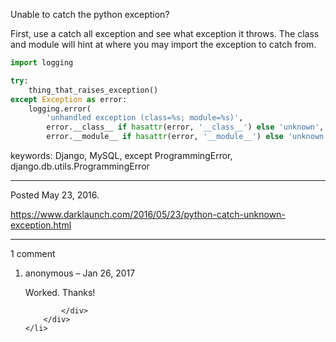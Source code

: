Unable to catch the python exception?

First, use a catch all exception and see what exception it throws. The class and module will hint at where you may import the exception to catch from.

```python
import logging

try:
    thing_that_raises_exception()
except Exception as error:
    logging.error(
        'unhandled exception (class=%s; module=%s)',
        error.__class__ if hasattr(error, '__class__') else 'unknown',
        error.__module__ if hasattr(error, '__module__') else 'unknown')
```

keywords: Django, MySQL, except ProgrammingError, django.db.utils.ProgrammingError

---

Posted May 23, 2016.

https://www.darklaunch.com/2016/05/23/python-catch-unknown-exception.html

---

1 comment

<ol>
    <li>
        <div>
            anonymous &ndash; Jan 26, 2017
            <div>

Worked. Thanks!

            </div>
        </div>
    </li>
</ol>
